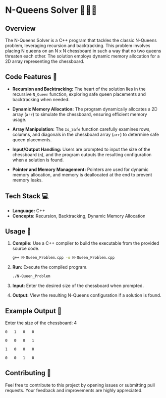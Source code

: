 # N-Queens Solver 🧑‍💻👑

## Overview

The N-Queens Solver is a C++ program that tackles the classic N-Queens problem, leveraging recursion and backtracking. This problem involves placing N queens on an N x N chessboard in such a way that no two queens threaten each other. The solution employs dynamic memory allocation for a 2D array representing the chessboard.

## Code Features 🚀

- **Recursion and Backtracking:** The heart of the solution lies in the recursive `N_Queen` function, exploring safe queen placements and backtracking when needed.

- **Dynamic Memory Allocation:** The program dynamically allocates a 2D array (`arr`) to simulate the chessboard, ensuring efficient memory usage.

- **Array Manipulation:** The `Is_Safe` function carefully examines rows, columns, and diagonals in the chessboard array (`arr`) to determine safe queen placements.

- **Input/Output Handling:** Users are prompted to input the size of the chessboard (`n`), and the program outputs the resulting configuration when a solution is found.

- **Pointer and Memory Management:** Pointers are used for dynamic memory allocation, and memory is deallocated at the end to prevent memory leaks.

## Tech Stack 💻

- **Language:** C++
- **Concepts:** Recursion, Backtracking, Dynamic Memory Allocation

## Usage 🧩

1. **Compile:** Use a C++ compiler to build the executable from the provided source code.

    ```bash
    g++ N-Queen_Problem.cpp -o N-Queen_Problem.cpp
    ```

2. **Run:** Execute the compiled program.

    ```bash
    ./N-Queen_Problem
    ```

3. **Input:** Enter the desired size of the chessboard when prompted.

4. **Output:** View the resulting N-Queens configuration if a solution is found.

## Example Output 🎲

Enter the size of the chessboard: 4
```
0   1   0   0

0   0   0   1

1   0   0   0

0   0   1   0
```

## Contributing 🤝

Feel free to contribute to this project by opening issues or submitting pull requests. Your feedback and improvements are highly appreciated.

